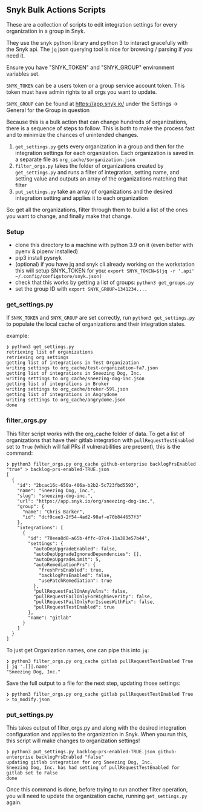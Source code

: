 ## Snyk Bulk Actions Scripts

These are a collection of scripts to edit integration settings for every organization in a group in Snyk.

They use the snyk python library and python 3 to interact gracefully with the Snyk api. The `jq` json querying tool is nice for browsing / parsing if you need it.

Ensure you have "SNYK_TOKEN" and "SNYK_GROUP" environment variables set.

`SNYK_TOKEN` can be a users token or a group service account token. This token must have admin rights to all orgs you want to update.

`SNYK_GROUP` can be found at https://app.snyk.io/ under the Settings -> General for the Group in question

Because this is a bulk action that can change hundreds of organizations, there is a sequence of steps to follow. This is both to make the process fast and to minimize the chances of unintended changes.

1) `get_settings.py` gets every organization in a group and then for the integration settings for each organization. Each organization is saved in a separate file as `org_cache/$organization.json`
2) `filter_orgs.py` takes the folder of organizations created by `get_settings.py` and runs a filter of integration, setting name, and setting value and outputs an array of the organizations matching that filter
3) `put_settings.py` take an array of organizations and the desired integration setting and applies it to each organization

So: get all the organizations, filter through them to build a list of the ones you want to change, and finally make that change.

### Setup
- clone this directory to a machine with python 3.9 on it (even better with pyenv & pipenv installed)
- pip3 install pysnyk
- (optional) if you have jq and snyk cli already working on the workstation this will setup SNYK_TOKEN for you: `export SNYK_TOKEN=$(jq -r '.api' ~/.config/configstore/snyk.json)`
- check that this works by getting a list of groups: `python3 get_groups.py`
- set the group ID with `export SNYK_GROUP=1341234....`


### get_settings.py

If `SNYK_TOKEN` and `SNYK_GROUP` are set correctly, run `python3 get_settings.py` to populate the local cache of organizations and their integration states.

example:
```
❯ python3 get_settings.py
retrieving list of organizations
retrieving org settings
getting list of integrations in Test Organization
writing settings to org_cache/test-organization-fa7.json
getting list of integrations in Sneezing Dog, Inc.
writing settings to org_cache/sneezing-dog-inc.json
getting list of integrations in Broker
writing settings to org_cache/broker-59l.json
getting list of integrations in Angrydome
writing settings to org_cache/angrydome.json
done
```

### filter_orgs.py

This filter script works with the org_cache folder of data. To get a list of organizations that have their gitlab integration with `pullRequestTestEnabled` set to `True` (which will fail PRs if vulnerabilities are present), this is the command:
```
❯ python3 filter_orgs.py org_cache github-enterprise backlogPrsEnabled "true" > backlog-prs-enabled-TRUE.json
[
  {
    "id": "2bcac16c-650a-406a-b2b2-5c723fbd5593",
    "name": "Sneezing Dog, Inc.",
    "slug": "sneezing-dog-inc.",
    "url": "https://app.snyk.io/org/sneezing-dog-inc.",
    "group": {
      "name": "Chris Barker",
      "id": "dcf9cae3-2f54-4ad2-98af-e70b844657f3"
    },
    "integrations": [
      {
        "id": "78eea8d8-a65b-4ffc-87c4-11a383e57b44",
        "settings": {
          "autoDepUpgradeEnabled": false,
          "autoDepUpgradeIgnoredDependencies": [],
          "autoDepUpgradeLimit": 5,
          "autoRemediationPrs": {
            "freshPrsEnabled": true,
            "backlogPrsEnabled": false,
            "usePatchRemediation": true
          },
          "pullRequestFailOnAnyVulns": false,
          "pullRequestFailOnlyForHighSeverity": false,
          "pullRequestFailOnlyForIssuesWithFix": false,
          "pullRequestTestEnabled": true
        },
        "name": "gitlab"
      }
    ]
  }
]
```

To just get Organization names, one can pipe this into `jq`:
```
❯ python3 filter_orgs.py org_cache gitlab pullRequestTestEnabled True | jq '.[]|.name'
"Sneezing Dog, Inc."
```

Save the full output to a file for the next step, updating those settings:
```
❯ python3 filter_orgs.py org_cache gitlab pullRequestTestEnabled True > to_modify.json
```


### put_settings.py

This takes output of filter_orgs.py and along with the desired integration configuration and applies to the organization in Snyk. When you run this, this script will make changes to organization settings!
```
❯ python3 put_settings.py backlog-prs-enabled-TRUE.json github-enterprise backlogPrsEnabled "false"
updating gitlab integration for org Sneezing Dog, Inc.
Sneezing Dog, Inc. has had setting of pullRequestTestEnabled for gitlab set to False
done
```

Once this command is done, before trying to run another filter operation, you will need to update the organization cache, running `get_settings.py` again.
